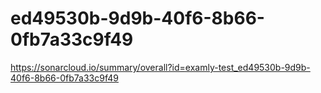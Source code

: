 # ed49530b-9d9b-40f6-8b66-0fb7a33c9f49
https://sonarcloud.io/summary/overall?id=examly-test_ed49530b-9d9b-40f6-8b66-0fb7a33c9f49
